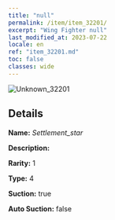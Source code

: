 ```yaml
---
title: "null"
permalink: /item/item_32201/
excerpt: "Wing Fighter null"
last_modified_at: 2023-07-22
locale: en
ref: "item_32201.md"
toc: false
classes: wide
---
```



 ![Unknown_32201](/images/item/Settlement_star_p.png)



## Details

 **Name:** *Settlement_star* 

 **Description:** 

 **Rarity:** 1 

 **Type:** 4 

 **Suction:** true 

 **Auto Suction:** false 


